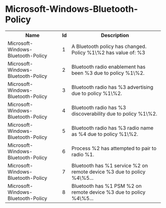 # Microsoft-Windows-Bluetooth-Policy

<table>
<colgroup><col/><col/><col/></colgroup>
<tr><th>Name</th><th>Id</th><th>Description</th></tr>
<tr><td>Microsoft-Windows-Bluetooth-Policy</td><td>1</td><td>A Bluetooth policy has changed.  Policy %1\%2 has value of: %3</td></tr>
<tr><td>Microsoft-Windows-Bluetooth-Policy</td><td>2</td><td>Bluetooth radio enablement has been %3 due to policy %1\%2.</td></tr>
<tr><td>Microsoft-Windows-Bluetooth-Policy</td><td>3</td><td>Bluetooth radio has %3 advertising due to policy %1\%2.</td></tr>
<tr><td>Microsoft-Windows-Bluetooth-Policy</td><td>4</td><td>Bluetooth radio has %3 discoverability due to policy %1\%2.</td></tr>
<tr><td>Microsoft-Windows-Bluetooth-Policy</td><td>5</td><td>Bluetooth radio has %3 radio name as %4 due to policy %1\%2.</td></tr>
<tr><td>Microsoft-Windows-Bluetooth-Policy</td><td>6</td><td>Process %2 has attempted to pair to radio %1.</td></tr>
<tr><td>Microsoft-Windows-Bluetooth-Policy</td><td>7</td><td>Bluetooth has %1 service %2 on remote device %3 due to policy %4\%5...</td></tr>
<tr><td>Microsoft-Windows-Bluetooth-Policy</td><td>8</td><td>Bluetooth has %1 PSM %2 on remote device %3 due to policy %4\%5...</td></tr>
</table>
